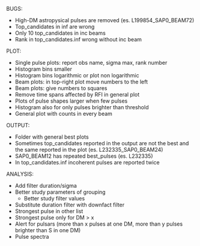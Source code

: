 BUGS:
- High-DM astropysical pulses are removed (es. L199854_SAP0_BEAM72)
- Top_candidates in inf are wrong
- Only 10 top_candidates in inc beams
- Rank in top_candidates.inf wrong without inc beam

PLOT:
- Single pulse plots: report obs name, sigma max, rank number
- Histogram bins smaller
- Histogram bins logarithmic or plot non logarithmic
- Beam plots: in top-right plot move numbers to the left
- Beam plots: give numbers to squares
- Remove time spans affected by RFI in general plot
- Plots of pulse shapes larger when few pulses
- Histogram also for only pulses brighter than threshold
- General plot with counts in every beam

OUTPUT:
- Folder with general best plots
- Sometimes top_candidates reported in the output are not the best and the same reported in the plot (es. L232335_SAP0_BEAM24)
- SAP0_BEAM12 has repeated best_pulses (es. L232335)
- In top_candidates.inf incoherent pulses are reported twice


ANALYSIS:
- Add filter duration/sigma 
- Better study parameters of grouping
  - Better study filter values
- Substitute duration filter with downfact filter
- Strongest pulse in other list
- Strongest pulse only for DM > x
- Alert for pulsars (more than x pulses at one DM, more than y pulses brighter than S in one DM)
- Pulse spectra

